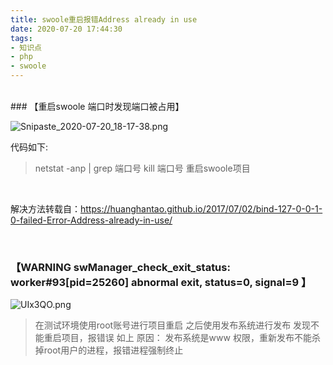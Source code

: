 ```yaml
---
title: swoole重启报错Address already in use
date: 2020-07-20 17:44:30
tags:
- 知识点
- php
- swoole
---
```

 
<br>
### 【重启swoole 端口时发现端口被占用】

![Snipaste_2020-07-20_18-17-38.png](https://i.loli.net/2020/07/20/b9kiDcB7U6Xayos.png)



代码如下:
 
> netstat -anp | grep 端口号
      kill 端口号
      重启swoole项目

<br>

解决方法转载自：https://huanghantao.github.io/2017/07/02/bind-127-0-0-1-0-failed-Error-Address-already-in-use/


<br>

### 【WARNING	swManager_check_exit_status: worker#93[pid=25260] abnormal exit, status=0, signal=9 】

![UIx3QO.png](https://s1.ax1x.com/2020/07/21/UIx3QO.png)


> 在测试环境使用root账号进行项目重启
> 之后使用发布系统进行发布 发现不能重启项目，报错误 如上
> 原因：
> 发布系统是www 权限，重新发布不能杀掉root用户的进程，报错进程强制终止